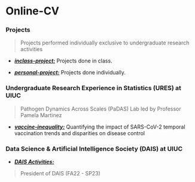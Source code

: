 # Online-CV

### Projects

> Projects performed individually exclusive to undergraduate research activities

* *__[inclass-project:](https://github.com/ikgyu98/Online-CV/tree/main/inclass-project)__* Projects done in class.

> 

* *__[personal-project:](https://github.com/ikgyu98/Online-CV/tree/main/personal-project)__* Projects done individually.

>

### Undergraduate Research Experience in Statistics (URES) at UIUC

> Pathogen Dynamics Across Scales (PaDAS) Lab led by Professor Pamela Martinez	

* *__[vaccine-inequality:](https://github.com/ikgyu98/Online-CV/tree/main/vaccine-inequality)__* Quantifying the impact of SARS-CoV-2 temporal vaccination trends and disparities on disease control

> 

### Data Science & Artificial Intelligence Society (DAIS) at UIUC

* *__[DAIS Activities:](https://github.com/UIUCDAIS)__* 

> President of DAIS (FA22 - SP23)
